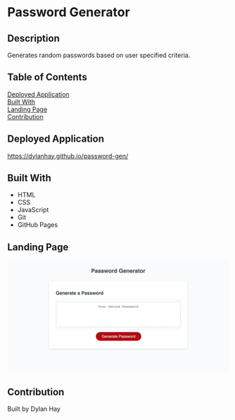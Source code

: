# Password Generator

## Description
Generates random passwords based on user specified criteria.

## Table of Contents
[Deployed Application](#deployed-application)  
[Built With](#built-with)  
[Landing Page](#landing-page)  
[Contribution](#contribution) 

## Deployed Application
https://dylanhay.github.io/password-gen/

## Built With
* HTML
* CSS
* JavaScript
* Git
* GitHub Pages

## Landing Page
![Screenshot](./assets/passgen-land.png "Mock Up")

## Contribution
Built by Dylan Hay
